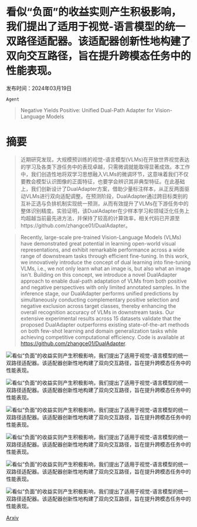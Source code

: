 # 看似“负面”的收益实则产生积极影响，我们提出了适用于视觉-语言模型的统一双路径适配器。该适配器创新性地构建了双向交互路径，旨在提升跨模态任务中的性能表现。

发布时间：2024年03月19日

`Agent`

> Negative Yields Positive: Unified Dual-Path Adapter for Vision-Language Models

# 摘要

> 近期研究发现，大规模预训练的视觉-语言模型(VLMs)在开放世界视觉表达的学习及各类下游任务中的表现卓越，只需微调就能取得显著成效。本工作中，我们创造性地将双学习思想融入VLMs的微调环节，这意味着我们不仅要教会模型认识图像的正面特征，也要学会辨识其非典型特征。在此基础上，我们创新设计了DualAdapter方案，借助少量标注样本，从正反两面驱动VLMs进行双向适配调整。在预测阶段，DualAdapter通过跨目标类别的互补正选与负排机制实现统一预测，从而有效提升了VLMs在下游任务中的整体识别精度。实验证明，该DualAdapter在少样本学习和领域泛化任务上均超越当前最先进方法，并保持了较高的计算效率，相关代码已开源至https://github.com/zhangce01/DualAdapter。

> Recently, large-scale pre-trained Vision-Language Models (VLMs) have demonstrated great potential in learning open-world visual representations, and exhibit remarkable performance across a wide range of downstream tasks through efficient fine-tuning. In this work, we innovatively introduce the concept of dual learning into fine-tuning VLMs, i.e., we not only learn what an image is, but also what an image isn't. Building on this concept, we introduce a novel DualAdapter approach to enable dual-path adaptation of VLMs from both positive and negative perspectives with only limited annotated samples. In the inference stage, our DualAdapter performs unified predictions by simultaneously conducting complementary positive selection and negative exclusion across target classes, thereby enhancing the overall recognition accuracy of VLMs in downstream tasks. Our extensive experimental results across 15 datasets validate that the proposed DualAdapter outperforms existing state-of-the-art methods on both few-shot learning and domain generalization tasks while achieving competitive computational efficiency. Code is available at https://github.com/zhangce01/DualAdapter.

![看似“负面”的收益实则产生积极影响，我们提出了适用于视觉-语言模型的统一双路径适配器。该适配器创新性地构建了双向交互路径，旨在提升跨模态任务中的性能表现。](../../../paper_images/2403.12964/qualitative.png)

![看似“负面”的收益实则产生积极影响，我们提出了适用于视觉-语言模型的统一双路径适配器。该适配器创新性地构建了双向交互路径，旨在提升跨模态任务中的性能表现。](../../../paper_images/2403.12964/overview.png)

![看似“负面”的收益实则产生积极影响，我们提出了适用于视觉-语言模型的统一双路径适配器。该适配器创新性地构建了双向交互路径，旨在提升跨模态任务中的性能表现。](../../../paper_images/2403.12964/distribution.png)

![看似“负面”的收益实则产生积极影响，我们提出了适用于视觉-语言模型的统一双路径适配器。该适配器创新性地构建了双向交互路径，旨在提升跨模态任务中的性能表现。](../../../paper_images/2403.12964/refinement.png)

![看似“负面”的收益实则产生积极影响，我们提出了适用于视觉-语言模型的统一双路径适配器。该适配器创新性地构建了双向交互路径，旨在提升跨模态任务中的性能表现。](../../../paper_images/2403.12964/fewshot.png)

![看似“负面”的收益实则产生积极影响，我们提出了适用于视觉-语言模型的统一双路径适配器。该适配器创新性地构建了双向交互路径，旨在提升跨模态任务中的性能表现。](../../../paper_images/2403.12964/ablation.png)

[Arxiv](https://arxiv.org/abs/2403.12964)